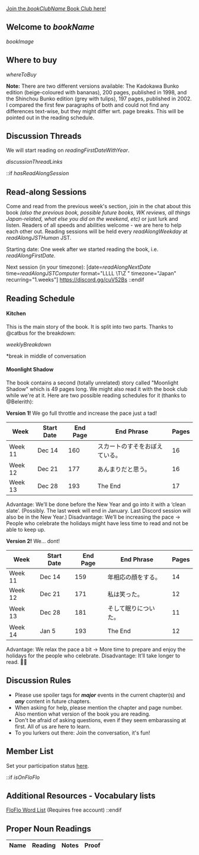 [Join the $bookClubName$ Book Club here!]($bookClubURL$) 

## Welcome to $bookName$
$bookImage$

 ## Where to buy 
$whereToBuy$ 

**Note:** There are two different versions available: The Kadokawa Bunko edition (beige-coloured with bananas), 200 pages, published in 1998, and the Shinchou Bunko edition (grey with tulips), 197 pages, published in 2002.
I compared the first few paragraphs of both and could not find any differences text-wise, but they might differ wrt. page breaks. This will be pointed out in the reading schedule.

## Discussion Threads 
We will start reading on $readingFirstDateWithYear$.

$discussionThreadLinks$

::if $hasReadAlongSession$
## Read-along Sessions

Come and read from the previous week's section, join in the chat about this book _(also the previous book, possible future books, WK reviews, all things Japan-related, what else you did on the weekend, etc)_ or just lurk and listen.  Readers of all speeds and abilities welcome - we are here to help each other out. Reading sessions will be held every $readAlongWeekday$ at $readAlongJSTHuman$ JST. 

Starting date: One week after we started reading the book, i.e. $readAlongFirstDate$.

Next session (in your timezone): [date=$readAlongNextDate$ time=$readAlongJSTComputer$ format="LLLL \T\Z " timezone="Japan" recurring="1.weeks"]
https://discord.gg/cuV52Bs 
::endif

 ## Reading Schedule 

#### Kitchen

This is the main story of the book. It is split into two parts. Thanks to @catbus for the breakdown: 

$weeklyBreakdown$

*break in middle of conversation

#### Moonlight Shadow

The book contains a second (totally unrelated) story called "Moonlight Shadow" which is 49 pages long.
We might also read it with the book club while we're at it.
Here are two possible reading schedules for it (thanks to @Belerith):

**Version 1!** We go full throttle and increase the pace just a tad!

|Week|Start Date|End Page|End Phrase|Pages|
| --- | --- | --- | --- | --- |
|Week 11|Dec 14|160|スカートのすそをおぼえている。|16|
|Week 12|Dec 21|177|あんまりだと思う。|16|
|Week 13|Dec 28|193|The End|17|

Advantage: We’ll be done before the New Year and go into it with a ‘clean slate’. (Possibly. The last week will end in January. Last Discord session will also be in the New Year.)
Disadvantage: We’ll be increasing the pace -> People who celebrate the holidays might have less time to read and not be able to keep up.

**Version 2!** We… dont!

|Week|Start Date|End Page|End Phrase|Pages|
| --- | --- | --- | --- | --- |
|Week 11|Dec 14|159|年相応の顔をする。|14|
|Week 12|Dec 21|171|私は笑った。|12|
|Week 13|Dec 28|181|そして眠りについた。|11|
|Week 14|Jan 5|193|The End|12|

Advantage: We relax the pace a bit -> More time to prepare and enjoy the holidays for the people who celebrate.
Disadvantage: It’ll take longer to read. :man_shrugging:

## Discussion Rules
 * Please use spoiler tags for **_major_** events in the current chapter(s) and **_any_** content in future chapters. 
* When asking for help, please mention the chapter and page number. Also mention what version of the book you are reading. 
* Don't be afraid of asking questions, even if they seem embarassing at first. All of us are here to learn. 
* To you lurkers out there: Join the conversation, it's fun! 

## Member List
 Set your participation status [here](https://community.wanikani.com/t/x/38539/2).

::if $isOnFloFlo$
## Additional Resources - Vocabulary lists
[FloFlo Word List](https://floflo.moe/books/) (Requires free account)
::endif

## Proper Noun Readings
|Name|Reading|Notes|Proof|
|-|-|-|-|

